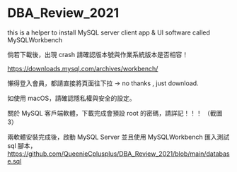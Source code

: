 # DBA_Review_2021
this is a helper to install MySQL server client app &amp; UI software called MySQLWorkbench 

倘若下載後，出現 crash 請確認版本號與作業系統版本是否相容！

https://downloads.mysql.com/archives/workbench/

懶得登入會員，都請直接將頁面往下拉 -> no thanks , just download. 

如使用 macOS，請確認隱私權與安全的設定。



關於 MySQL 客戶端軟體，下載完成會預設 root 的密碼，請詳記！！！ （截圖 3）




兩軟體安裝完成後，啟動 MySQL Server 並且使用 MySQLWorkbench 匯入測試 sql 腳本，https://github.com/QueenieCplusplus/DBA_Review_2021/blob/main/database.sql
